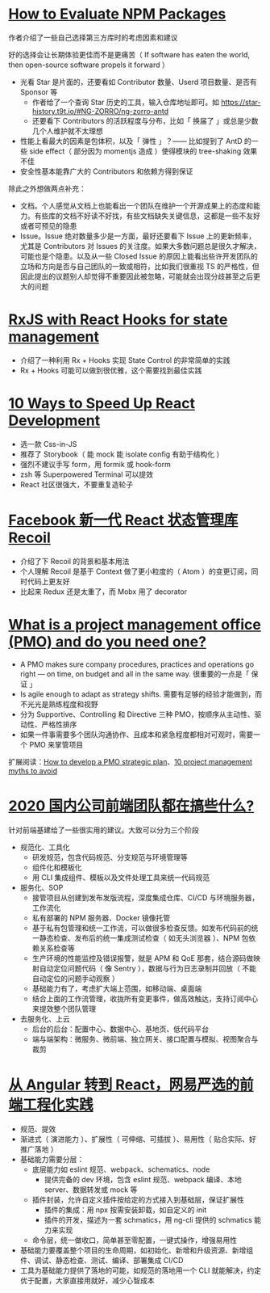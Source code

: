 # [How to Evaluate NPM Packages](https://thecarrots.io/blog/how-to-evaluate-npm-packages)

作者介绍了一些自己选择第三方库时的考虑因素和建议

好的选择会让长期体验更佳而不是更痛苦（ If software has eaten the world, then open-source software propels it forward ）

- 光看 Star 是片面的，还要看如 Contributor 数量、Userd 项目数量、是否有 Sponsor 等
    - 作者给了一个查询 Star 历史的工具，输入仓库地址即可。如 https://star-history.t9t.io/#NG-ZORRO/ng-zorro-antd
    - 还要看下 Contributors 的活跃程度与分布，比如「 换届了 」或总是少数几个人维护就不太理想
- 性能上看最大的因素是包体积，以及「 弹性 」？—— 比如提到了 AntD 的一些 side effect（ 部分因为 momentjs 造成 ）使得模块的 tree-shaking 效果不佳
- 安全性基本能靠广大的 Contributors 和依赖方得到保证

除此之外想做两点补充：

- 文档。个人感觉从文档上也能看出一个团队在维护一个开源成果上的态度和能力。有些库的文档不好读不好找，有些文档缺失关键信息，这都是一些不友好或者可预见的隐患
- Issue。Issue 绝对数量多少是一方面，最好还要看下 Issue 上的更新频率，尤其是 Contributors 对 Issues 的关注度。如果大多数问题总是很久才解决，可能也是个隐患。以及从一些 Closed Issue 的原因上能看出些许开发团队的立场和方向是否与自己团队的一致或相符，比如我们很重视 TS 的严格性，但因此提出的议题别人却觉得不重要因此被忽略，可能就会出现分歧甚至之后更大的问题

# [RxJS with React Hooks for state management](https://blog.logrocket.com/rxjs-with-react-hooks-for-state-management/)

- 介绍了一种利用 Rx + Hooks 实现 State Control 的非常简单的实践
- Rx + Hooks 可能可以做到很优雅，这个需要找到最佳实践

# [10 Ways to Speed Up React Development](https://thecarrots.io/blog/10-ways-to-speed-up-react-development)

- 选一款 Css-in-JS
- 推荐了 Storybook（ 能 mock 能 isolate config 有助于结构化 ）
- 强烈不建议手写 form，用 formik 或 hook-form
- zsh 等 Superpowered Terminal 可以提效
- React 社区很强大，不要重复造轮子

# [Facebook 新一代 React 状态管理库 Recoil](https://mp.weixin.qq.com/s/D867pstcuk4TszMn3zRJRw)

- 介绍了下 Recoil 的背景和基本用法
- 个人理解 Recoil 是基于 Context 做了更小粒度的（ Atom ）的变更订阅，同时代码上更友好
- 比起来 Redux 还是太重了，而 Mobx 用了 decorator

# [What is a project management office (PMO) and do you need one?](https://www.cio.com/article/2441862/what-is-a-project-management-office-pmo-and-do-you-need-one.html)

- A PMO makes sure company procedures, practices and operations go right — on time, on budget and all in the same way. 很重要的一点是「 保证 」
- Is agile enough to adapt as strategy shifts. 需要有足够的经验才能做到，而不光光是熟练程度和视野
- 分为 Supportive、Controlling 和 Directive 三种 PMO，按顺序从主动性、驱动性、严格性排序
- 如果一件事需要多个团队沟通协作、且成本和紧急程度都相对可观时，需要一个 PMO 来掌管项目

扩展阅读：[How to develop a PMO strategic plan](https://www.cio.com/article/3288926/how-to-develop-a-pmo-strategic-plan.html)、[10 project management myths to avoid](https://www.cio.com/article/3252332/10-project-management-myths-to-avoid.html)

# [2020 国内公司前端团队都在搞些什么?](https://www.zhihu.com/question/398940598/answer/1269685808)

针对前端基建给了一些很实用的建议。大致可以分为三个阶段

- 规范化、工具化
    - 研发规范，包含代码规范、分支规范与环境管理等
    - 组件化和模板化
    - 用 CLI 集成组件、模板以及文件处理工具来统一代码规范
- 服务化、SOP
    - 接管项目从创建到发布发版流程，深度集成仓库、CI/CD 与环境服务器，工作流化
    - 私有部署的 NPM 服务器、Docker 镜像托管
    - 基于私有包管理和统一工作流，可以做很多检查反馈。如发布代码前的统一静态检查、发布后的统一集成测试检查（ 如无头浏览器 ）、NPM 包依赖关系检查等
    - 生产环境的性能监控及错误报警，就是 APM 和 QoE 那套，结合源码做映射自动定位问题代码（ 像 Sentry ），数据与行为日志录制并回放（ 不能自动定位的问题手动观察 ）
    - 基础能力有了，考虑扩大端上范围，如移动端、桌面端
    - 结合上面的工作流管理，收拢所有变更事件，做高效触达，支持订阅中心来提效整个团队管理
- 去服务化、上云
    - 后台的后台：配置中心、数据中心、基地页、低代码平台
    - 端与端架构：微服务、微前端、独立网关、接口配置与模拟、视图聚合与裁剪

# [从 Angular 转到 React，网易严选的前端工程化实践](https://mp.weixin.qq.com/s/6NBaHzMtTCmEk3SKJQDTUQ)

- 规范、提效
- 渐进式（ 演进能力 ）、扩展性（ 可伸缩、可插拔 ）、易用性（ 贴合实际、好推广落地 ）
- 基础能力需要分层：
    - 底层能力如 eslint 规范、webpack、schematics、node
        - 提供完备的 dev 环境，包含 eslint 规范、webpack 编译、本地 server、数据转发或 mock 等
    - 插件封装，允许自定义插件按给定的方式接入到基础层，保证扩展性
        - 插件的集成：用 npx 按需安装卸载，如自定义的 init
        - 插件的开发，描述为一套 schmatics，用 ng-cli 提供的 schmatics 能力来实现
    - 命令层，统一做收口，简单甚至零配置，一键式操作，增强易用性
- 基础能力要覆盖整个项目的生命周期，如初始化、新增和升级资源、新增组件、调试、静态检查、测试、编译、部署集成 CI/CD
- 工具为基础能力提供了落地的可能，如规范的落地用一个 CLI 就能解决，约定优于配置，大家直接用就好，减少心智成本
